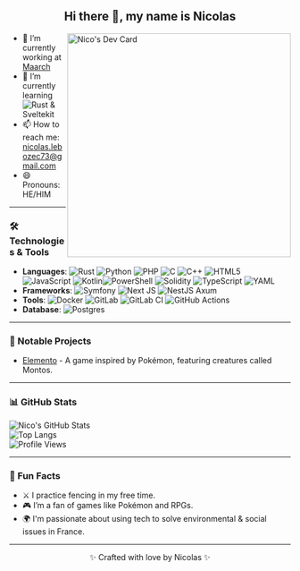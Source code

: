 <div align="center">
  <h2>Hi there 👋, my name is Nicolas</h2>
</div>
<a href="https://app.daily.dev/nico972" ><img align="right" src="https://api.daily.dev/devcards/83ffd643e5d34305806b3e8d7533f764.png?r=aqq" width="400" alt="Nico's Dev Card"/></a>

- 🔭 I’m currently working at [Maarch](https://maarch.com/maarch-courrier/)  
- 🌱 I’m currently learning ![Rust](https://img.shields.io/badge/rust-%23000000.svg?style=for-the-badge&logo=rust&logoColor=white) & Sveltekit
- 📫 How to reach me: nicolas.lebozec73@gmail.com  
- 😄 Pronouns: HE/HIM  

---

### 🛠️ Technologies & Tools  
- **Languages**: ![Rust](https://img.shields.io/badge/rust-%23000000.svg?style=for-the-badge&logo=rust&logoColor=white) ![Python](https://img.shields.io/badge/python-3670A0?style=for-the-badge&logo=python&logoColor=ffdd54) ![PHP](https://img.shields.io/badge/php-%23777BB4.svg?style=for-the-badge&logo=php&logoColor=white) ![C](https://img.shields.io/badge/c-%2300599C.svg?style=for-the-badge&logo=c&logoColor=white) ![C++](https://img.shields.io/badge/c++-%2300599C.svg?style=for-the-badge&logo=c%2B%2B&logoColor=white) ![HTML5](https://img.shields.io/badge/html5-%23E34F26.svg?style=for-the-badge&logo=html5&logoColor=white) ![JavaScript](https://img.shields.io/badge/javascript-%23323330.svg?style=for-the-badge&logo=javascript&logoColor=%23F7DF1E) ![Kotlin](https://img.shields.io/badge/kotlin-%237F52FF.svg?style=for-the-badge&logo=kotlin&logoColor=white)![PowerShell](https://img.shields.io/badge/PowerShell-%235391FE.svg?style=for-the-badge&logo=powershell&logoColor=white) ![Solidity](https://img.shields.io/badge/Solidity-%23363636.svg?style=for-the-badge&logo=solidity&logoColor=white)	![TypeScript](https://img.shields.io/badge/typescript-%23007ACC.svg?style=for-the-badge&logo=typescript&logoColor=white) ![YAML](https://img.shields.io/badge/yaml-%23ffffff.svg?style=for-the-badge&logo=yaml&logoColor=151515)
- **Frameworks**: ![Symfony](https://img.shields.io/badge/symfony-%23000000.svg?style=for-the-badge&logo=symfony&logoColor=white) ![Next JS](https://img.shields.io/badge/Next-black?style=for-the-badge&logo=next.js&logoColor=white) ![NestJS](https://img.shields.io/badge/nestjs-%23E0234E.svg?style=for-the-badge&logo=nestjs&logoColor=white) Axum
- **Tools**: ![Docker](https://img.shields.io/badge/docker-%230db7ed.svg?style=for-the-badge&logo=docker&logoColor=white) ![GitLab](https://img.shields.io/badge/gitlab-%23181717.svg?style=for-the-badge&logo=gitlab&logoColor=orange) ![GitLab CI](https://img.shields.io/badge/gitlab%20ci-%23181717.svg?style=for-the-badge&logo=gitlab&logoColor=white) ![GitHub Actions](https://img.shields.io/badge/github%20actions-%232671E5.svg?style=for-the-badge&logo=githubactions&logoColor=white) 
- **Database**: ![Postgres](https://img.shields.io/badge/postgres-%23316192.svg?style=for-the-badge&logo=postgresql&logoColor=white)
---

### 🚀 Notable Projects  
- [Elemento](https://github.com/nicoooo972/Elemento) - A game inspired by Pokémon, featuring creatures called Montos.  

---

### 📊 GitHub Stats  
![Nico's GitHub Stats](https://github-readme-stats.vercel.app/api?username=nicoooo972&show_icons=true&theme=radical)  
![Top Langs](https://github-readme-stats.vercel.app/api/top-langs/?username=nicoooo972&layout=compact&theme=radical)  
![Profile Views](https://komarev.com/ghpvc/?username=nicoooo972&color=blue)  

---

### 🧩 Fun Facts  
- ⚔️ I practice fencing in my free time.  
- 🎮 I’m a fan of games like Pokémon and RPGs.  
- 🌍 I'm passionate about using tech to solve environmental & social issues in France.  

---

<p align="center">✨ Crafted with love by Nicolas ✨</p>

